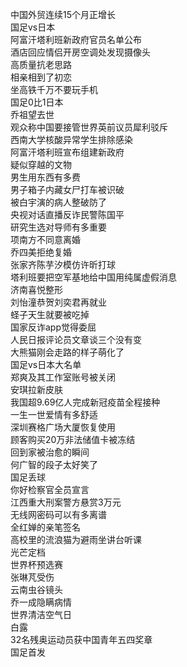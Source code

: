 中国外贸连续15个月正增长  
国足vs日本  
阿富汗塔利班新政府官员名单公布  
酒店回应情侣开房空调处发现摄像头  
高质量抗老思路  
相亲相到了初恋  
坐高铁千万不要玩手机  
国足0比1日本  
乔祖望去世  
观众称中国要接管世界英前议员犀利驳斥  
西南大学核酸异常学生排除感染  
阿富汗塔利班宣布组建新政府  
疑似穿越的文物  
男生用东西有多费  
男子箱子内藏女尸打车被识破  
被白宇演的病人整破防了  
央视对话直播反诈民警陈国平  
研究生选对导师有多重要  
项南方不同意离婚  
乔四美拒绝复婚  
张家齐陈芋汐模仿许昕打球  
塔利班要把空军基地给中国用纯属虚假消息  
济南喜悦整形  
刘怡潼恭贺刘奕君再就业  
蛏子天生就要被吃掉  
国家反诈app觉得委屈  
人民日报评论员文章谈三个没有变  
大熊猫刚会走路的样子萌化了  
国足vs日本大名单  
郑爽及其工作室账号被关闭  
安琪拉新皮肤  
我国超9.69亿人完成新冠疫苗全程接种  
一生一世爱情有多舒适  
深圳赛格广场大厦恢复使用  
顾客购买20万非法储值卡被冻结  
回到家被治愈的瞬间  
何广智的段子太好笑了  
国足丢球  
你好检察官全员宣言  
江西重大刑案警方悬赏3万元  
无线网密码可以有多离谱  
全红婵的亲笔签名  
高校里的流浪猫为避雨坐讲台听课  
光芒定档  
世界杯预选赛  
张琳芃受伤  
云南虫谷镜头  
乔一成隐瞒病情  
世界清洁空气日  
白露  
32名残奥运动员获中国青年五四奖章  
国足首发  
